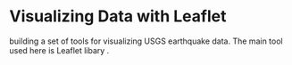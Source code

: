 # Visualizing Data with Leaflet

 building a  set of tools for  visualizing USGS  earthquake data. 
The main tool used here is Leaflet libary .





